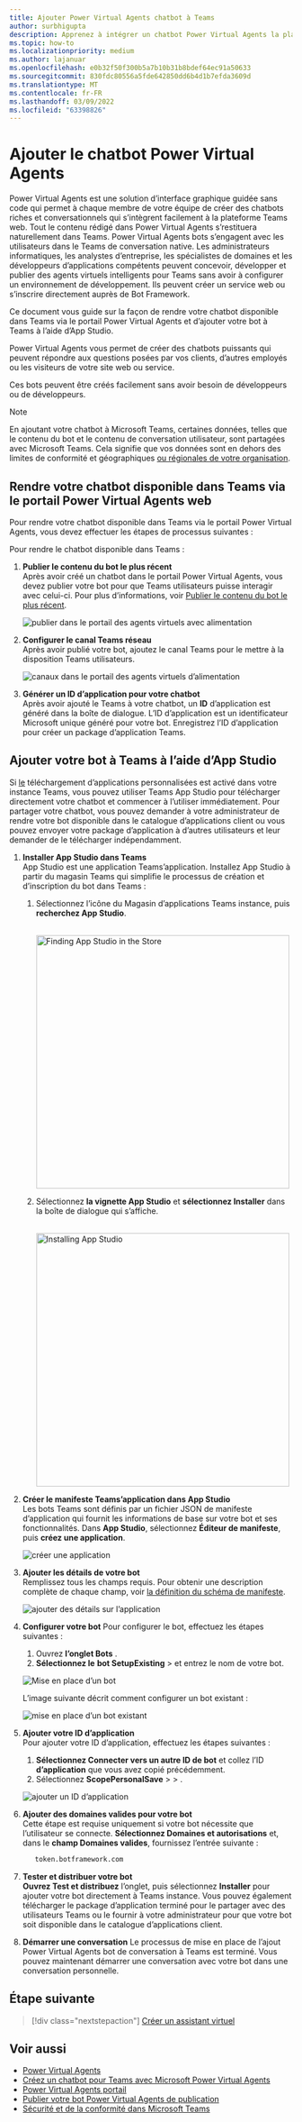 ```yaml
---
title: Ajouter Power Virtual Agents chatbot à Teams
author: surbhigupta
description: Apprenez à intégrer un chatbot Power Virtual Agents la plateforme Teams pour créer des chatbots de conversation et l’intégrer à Teams
ms.topic: how-to
ms.localizationpriority: medium
ms.author: lajanuar
ms.openlocfilehash: e0b32f50f300b5a7b10b31b8bdef64ec91a50633
ms.sourcegitcommit: 830fdc80556a5fde642850dd6b4d1b7efda3609d
ms.translationtype: MT
ms.contentlocale: fr-FR
ms.lasthandoff: 03/09/2022
ms.locfileid: "63398826"
---
```

# <a name="add-power-virtual-agents-chatbot"></a>Ajouter le chatbot Power Virtual Agents

Power Virtual Agents est une solution d’interface graphique guidée sans code qui permet à chaque membre de votre équipe de créer des chatbots riches et conversationnels qui s’intègrent facilement à la plateforme Teams web. Tout le contenu rédigé dans Power Virtual Agents s’restituera naturellement dans Teams. Power Virtual Agents bots s’engagent avec les utilisateurs dans le Teams de conversation native. Les administrateurs informatiques, les analystes d’entreprise, les spécialistes de domaines et les développeurs d’applications compétents peuvent concevoir, développer et publier des agents virtuels intelligents pour Teams sans avoir à configurer un environnement de développement. Ils peuvent créer un service web ou s’inscrire directement auprès de Bot Framework.

Ce document vous guide sur la façon de rendre votre chatbot disponible dans Teams via le portail Power Virtual Agents et d’ajouter votre bot à Teams à l’aide d’App Studio.

Power Virtual Agents vous permet de créer des chatbots puissants qui peuvent répondre aux questions posées par vos clients, d’autres employés ou les visiteurs de votre site web ou service.

Ces bots peuvent être créés facilement sans avoir besoin de développeurs ou de développeurs.

> [!NOTE]
> En ajoutant votre chatbot à Microsoft Teams, certaines données, telles que le contenu du bot et le contenu de conversation utilisateur, sont partagées avec Microsoft Teams. Cela signifie que vos données sont en dehors des limites de conformité et géographiques [ou régionales de votre organisation](/power-virtual-agents/data-location). <br/>

## <a name="make-your-chatbot-available-in-teams-through-the-power-virtual-agents-portal"></a>Rendre votre chatbot disponible dans Teams via le portail Power Virtual Agents web

Pour rendre votre chatbot disponible dans Teams via le portail Power Virtual Agents, vous devez effectuer les étapes de processus suivantes :

Pour rendre le chatbot disponible dans Teams :

1. **Publier le contenu du bot le plus récent**  
Après avoir créé un chatbot dans le portail Power Virtual Agents, vous devez publier votre bot pour que Teams utilisateurs puisse interagir avec celui-ci. Pour plus d’informations, voir [Publier le contenu du bot le plus récent](/power-virtual-agents/publication-fundamentals-publish-channels#publish-the-latest-bot-content).

   ![publier dans le portail des agents virtuels avec alimentation](../../assets/images/pva-publish.png)

1. **Configurer le canal Teams réseau**  
Après avoir publié votre bot, ajoutez le canal Teams pour le mettre à la disposition Teams utilisateurs.

   ![canaux dans le portail des agents virtuels d’alimentation](../../assets/images/pva-channels.png)

1. **Générer un ID d’application pour votre chatbot**  
Après avoir ajouté le Teams à votre chatbot, un **ID** d’application est généré dans la boîte de dialogue. L’ID d’application est un identificateur Microsoft unique généré pour votre bot. Enregistrez l’ID d’application pour créer un package d’application Teams.

## <a name="add-your-bot-to-teams-using-app-studio"></a>Ajouter votre bot à Teams à l’aide d’App Studio

Si [le](/microsoftteams/admin-settings) téléchargement d’applications personnalisées est activé dans votre instance Teams, vous pouvez utiliser Teams App Studio pour télécharger directement votre chatbot et commencer à l’utiliser immédiatement. Pour partager votre chatbot, vous pouvez demander à votre administrateur de rendre votre bot disponible dans le catalogue d’applications client ou vous pouvez envoyer votre package d’application à d’autres utilisateurs et leur demander de le télécharger indépendamment.

1. **Installer App Studio dans Teams**  
App Studio est une application Teams’application. Installez App Studio à partir du magasin Teams qui simplifie le processus de création et d’inscription du bot dans Teams :

   1. Sélectionnez l’icône du Magasin d’applications Teams instance, puis **recherchez App Studio**.

      &emsp;&emsp; <img  width="450px" alt="Finding App Studio in the Store" src="../../assets/images/get-started/app-studio-store.png"/>

   1. Sélectionnez **la vignette App Studio** et **sélectionnez Installer** dans la boîte de dialogue qui s’affiche.

      &emsp;&emsp; <img  width="450px" alt="Installing App Studio" src="../../assets/images/get-started/app-studio-install.png"/>

1. **Créer le manifeste Teams’application dans App Studio**  
Les bots Teams sont définis par un fichier JSON de manifeste d’application qui fournit les informations de base sur votre bot et ses fonctionnalités. Dans **App Studio**, sélectionnez **Éditeur de manifeste**, puis **créez une application**.

    ![créer une application](../../assets/images/get-started/create-new-app.png)

1. **Ajouter les détails de votre bot**  
Remplissez tous les champs requis. Pour obtenir une description complète de chaque champ, voir [la définition du schéma de manifeste](../../resources/schema/manifest-schema.md).

    ![ajouter des détails sur l’application](../../assets/images/get-started/add-app-details.png)

1. **Configurer votre bot** Pour configurer le bot, effectuez les étapes suivantes :
     1. Ouvrez **l’onglet Bots** .
     1. **Sélectionnez le** **bot SetupExisting** >  et entrez le nom de votre bot.

   ![Mise en place d’un bot](../../assets/images/get-started/bot-set-up.png)

   L’image suivante décrit comment configurer un bot existant :

   ![mise en place d’un bot existant](../../assets/images/get-started/existing-bot-set-up.png)

1. **Ajouter votre ID d’application**  
Pour ajouter votre ID d’application, effectuez les étapes suivantes :  
    1. **Sélectionnez Connecter vers un autre ID de bot** et collez l’ID **d’application** que vous avez copié précédemment.
    1. Sélectionnez **ScopePersonalSave** >  > .

    ![ajouter un ID d’application](../../assets/images/get-started/add-app-id.png)

1. **Ajouter des domaines valides pour votre bot**  
Cette étape est requise uniquement si votre bot nécessite que l’utilisateur se connecte. **Sélectionnez Domaines et autorisations** et, dans le **champ Domaines valides**, fournissez l’entrée suivante :

    ```bash
       token.botframework.com
    ```

1. **Tester et distribuer votre bot**  
**Ouvrez Test et distribuez** l’onglet, puis sélectionnez **Installer** pour ajouter votre bot directement à Teams instance. Vous pouvez également télécharger le package d’application terminé pour le partager avec des utilisateurs Teams ou le fournir à votre administrateur pour que votre bot soit disponible dans le catalogue d’applications client.

1. **Démarrer une conversation** Le processus de mise en place de l’ajout Power Virtual Agents bot de conversation à Teams est terminé. Vous pouvez maintenant démarrer une conversation avec votre bot dans une conversation personnelle.

## <a name="next-step"></a>Étape suivante

> [!div class="nextstepaction"]
> [Créer un assistant virtuel](~/samples/virtual-assistant.md)

## <a name="see-also"></a>Voir aussi

* [Power Virtual Agents](/power-virtual-agents/fundamentals-what-is-power-virtual-agents)  
* [Créez un chatbot pour Teams avec Microsoft Power Virtual Agents](../bot-features.md#bots-with-power-virtual-agents)
* [Power Virtual Agents portail](https://powervirtualagents.microsoft.com)
* [Publier votre bot Power Virtual Agents de publication](/power-virtual-agents/publication-fundamentals-publish-channels)
* [Sécurité et de la conformité dans Microsoft Teams](/MicrosoftTeams/security-compliance-overview)
